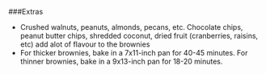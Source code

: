 
###Extras
* Crushed walnuts, peanuts, almonds, pecans, etc. Chocolate chips, peanut butter chips, shredded coconut, dried fruit (cranberries, raisins, etc) add alot of flavour to the brownies
* For thicker brownies, bake in a 7x11-inch pan for 40-45 minutes. For thinner brownies, bake in a 9x13-inch pan for 18-20 minutes. 